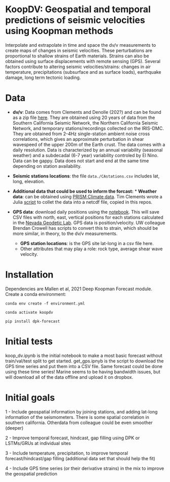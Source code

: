 # KoopDV: Geospatial and temporal predictions of seismic velocities using Koopman methods

Interpolate and extrapolate in time and space the dv/v measurements to create maps of changes in seismic velocities. These perturbations are proportional to shallow strains of Earth materials. Strains can also be obtained using surface displacements with remote sensing (GPS).
Several factors contribute to altering seismic velocities/strains: changes in air temperature, precipitations (subsurface and as surface loads), earthquake damage, long term tectonic loading.


# Data
* **dv/v**: Data comes from Clements and Denolle (202?) and can be found as a zip file [here](https://www.dropbox.com/s/tz8e6675ikpinqg/DVV-90-DAY-2.0-4.0.zip?dl=0). They are obtained using 20 years of data from the Southern California Seismic Network, the Northern California Seismic Network, and temporary stations/recordings collected on the IRIS-DMC. They are obtained from 2-4Hz single-station ambient noise cross correlations, which gives an approximate perturbation in shear wavespeed of the upper 200m of the Earth crust. The data comes with a daily resolution. Data is characterized by an annual variability (seasonal weather) and a subdecadal (6-7 year) variability controled by El Nino. Data can be gappy. Data does not start and end at the same time depending on station availability.

* **Seismic stations locations**: the file ``data./CAstations.csv`` includes lat, long, elevation. 

* **Additional data that could be used to inform the forcast:**
        * **Weather data**: can be obtained using [PRISM Climate data](https://prism.oregonstate.edu/). Tim Clements wrote a Julia [script](./get_prism.jl) to collet the data into a netcdf file, copied in this repos.
* **GPS data**: download daily positions using the [notebook](./get_gps.ipynb). This will save CSV files with north, east, vertical positions for each stations calculated in the [Nevada Geodetic Lab](http://geodesy.unr.edu/). GPS data is position/velocity. UW colleague Brendan Crowell has scripts to convert this to strain, which should be more similar, in theory, to the dv/v measurements.
    * **GPS station locations**: is the GPS site lat-long in a csv file here.
    * Other attributes that may play a role: rock type, average shear wave velocity.


# Installation
Dependencies are Mallen et al, 2021 Deep Koopman Forecast module.
Create a conda environment:

``conda env create -f environment.yml``

``conda activate koopdv``

``pip install dpk-forecast``


# Initial tests

koop_dv.ipynb is the initial notebook to make a most basic forecast without train/val/test split to get started.
get_gps.ipnyb is the script to download the GPS time series and put them into a CSV file. Same forecast could be done using these time series! Marine seems to be having bandwidth issues, but will download all of the data offline and upload it on dropbox.


# Initial goals

1 - Include geospatial information by joining stations, and adding lat-long information of the seismometers. There is some spatial correlation in southern california. Otherdata from colleague could be even smoother (deeper)

2 - Improve temporal forecast, hindcast, gap filling using DPK or LSTMs/GRUs at individual sites

3 - Include temperature, precipitation, to improve temporal forecast/hindcast/gap filling (additional data set that should help the fit)

4 - Include GPS time series (or their derivative strains) in the mix to improve the geospatial prediction


